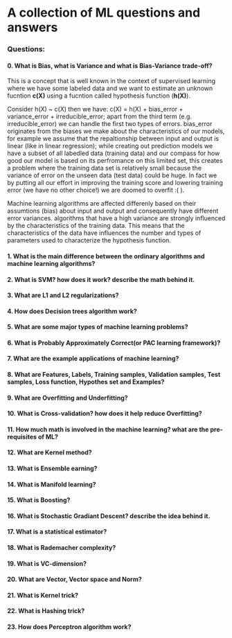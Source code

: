 # A collection of ML questions and answers

### Questions:

#### 0. What is Bias, what is Variance and what is Bias-Variance trade-off?

This is a concept that is well known in the context of supervised learning where we have some labeled data and we want to estimate an unknown fucntion **c(X)**
using a fucntion called hypothesis function (**h(X)**).

Consider h(X) ~ c(X) then we have: c(X) = h(X) + bias_error + variance_error + irreducible_error; apart from the third term (e.g. irreducible_error) we can handle the first two types of errors.
bias_error originates from the biases we make about the characteristics of our models, for example we assume that the repaltionship between input and output is linear (like in linear regression);
while creating out prediction models we have a subset of all labedled data (training data) and our compass for how good our model is based on its 
perfromance on this limited set, this creates a problem where the training data set is relatively small because the variance of error on the unseen data (test data) could be huge. In fact we by putting all our effort in improving the 
training score and lowering training error (we have no other choice!) we are doomed to overfit :( ).

Machine learning algorithms are affected differenly based on their assumtions (bias) about input and output and consequently have different error variances. 
algorithms that have a high variance are strongly influenced by the characteristics of the training data. This means that the characteristics of the data 
have influences the number and types of parameters used to characterize the hypothesis function.



#### 1. What is the main difference between the ordinary algorithms and machine learning algorithms?
#### 2. What is SVM? how does it work? describe the math behind it.
#### 3. What are L1 and L2 regularizations?
#### 4. How does Decision trees algorithm work?
#### 5. What are some major types of machine learning problems?
#### 6. What is Probably Approximately Correct(or PAC learning framework)?
#### 7. What are the example applications of machine learning?
#### 8. What are Features, Labels, Training samples, Validation samples, Test samples, Loss function, Hypothes set and Examples?
#### 9. What are Overfitting and Underfitting?
#### 10. What is Cross-validation? how does it help reduce Overfitting?
#### 11. How much math is involved in the machine learning? what are the pre-requisites of ML?
#### 12. What are Kernel method?
#### 13. What is Ensemble earning?
#### 14. What is Manifold learning?
#### 15. What is Boosting?
#### 16. What is Stochastic Gradiant Descent? describe the idea behind it.
#### 17. What is a statistical estimator?
#### 18. What is Rademacher complexity?
#### 19. What is VC-dimension?
#### 20. What are Vector, Vector space and Norm?
#### 21. What is Kernel trick?
#### 22. What is Hashing trick?
#### 23. How does Perceptron algorithm work?
